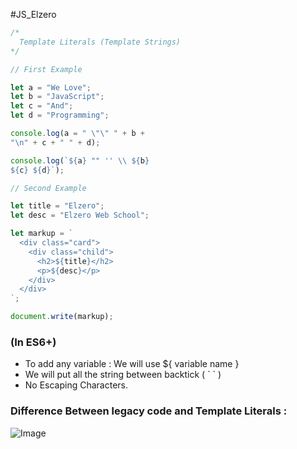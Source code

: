 #JS_Elzero 
```js
/*
  Template Literals (Template Strings)
*/

// First Example

let a = "We Love";
let b = "JavaScript";
let c = "And";
let d = "Programming";

console.log(a = " \"\" " + b +
"\n" + c + " " + d);

console.log(`${a} "" '' \\ ${b}
${c} ${d}`);

// Second Example

let title = "Elzero";
let desc = "Elzero Web School";

let markup = `
  <div class="card">
    <div class="child">
      <h2>${title}</h2>
      <p>${desc}</p>
    </div>
  </div>
`;

document.write(markup);
```

### (In ES6+)
- To add any variable : We will use ${ variable name } 
- We will put all the string between backtick ( \` \` )
- No Escaping Characters.


### Difference Between legacy code and Template Literals :
![Image](https://github.com/user-attachments/assets/16fd3ee8-f930-4668-9dd0-65f34e6844e5)
